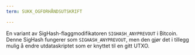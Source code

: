 ```yaml
---
term: SUKK_OGFORHÅNDSUTSKRIFT

---
```

En variant av SigHash-flaggmodifikatoren `SIGHASH_ANYPREVOUT` i Bitcoin. Denne SigHash fungerer som `SIGHASH_ANYPREVOUT`, men den gjør det i tillegg mulig å endre utdataskriptet som er knyttet til en gitt UTXO.
